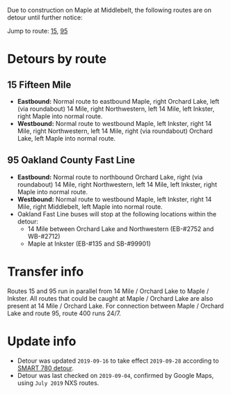 Due to construction on Maple at Middlebelt, the following routes are on detour until further notice:

Jump to route: [15](#15-fifteen-mile), [95](#95-oakland-fast-line)

# Detours by route

## 15 Fifteen Mile
* **Eastbound:** Normal route to eastbound Maple, right Orchard Lake, left (via roundabout) 14 Mile, right Northwestern, left 14 Mile, left Inkster, right Maple into normal route.
* **Westbound:** Normal route to westbound Maple, left Inkster, right 14 Mile, right Northwestern, left 14 Mile, right (via roundabout) Orchard Lake, left Maple into normal route.

## 95 Oakland County Fast Line
* **Eastbound:** Normal route to northbound Orchard Lake, right (via roundabout) 14 Mile, right Northwestern, left 14 Mile, left Inkster, right Maple into normal route.
* **Westbound:** Normal route to westbound Maple, left Inkster, right 14 Mile, right Middlebelt, left Maple into normal route.
* Oakland Fast Line buses will stop at the following locations within the detour:
  * 14 Mile between Orchard Lake and Northwestern (EB-#2752 and WB-#2712)
  * Maple at Inkster (EB-#135 and SB-#99901)

# Transfer info
Routes 15 and 95 run in parallel from 14 Mile / Orchard Lake to Maple / Inkster. All routes that could be caught at Maple / Orchard Lake are also present at 14 Mile / Orchard Lake. For connection between Maple / Orchard Lake and route 95, route 400 runs 24/7.

# Update info
* Detour was updated `2019-09-16` to take effect `2019-09-28` according to [SMART 780 detour](https://web.archive.org/web/20190916150603/http://www.smartbus.org/Schedules/Service-Bulletins/BulletinId/1009).
* Detour was last checked on `2019-09-04`, confirmed by Google Maps, using `July 2019` NXS routes.